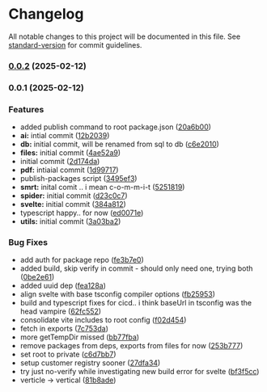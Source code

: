 # Changelog

All notable changes to this project will be documented in this file. See [standard-version](https://github.com/conventional-changelog/standard-version) for commit guidelines.

### [0.0.2](https://git.grffn.net:2222/happyvertical/have-sdk/compare/v0.0.1...v0.0.2) (2025-02-12)

### 0.0.1 (2025-02-12)


### Features

* added publish command to root package.json ([20a6b00](https://git.grffn.net:2222/happyvertical/have-sdk/commit/20a6b00b5ea9c239d71146783eded7090b2c044e))
* **ai:** intial commit ([12b2039](https://git.grffn.net:2222/happyvertical/have-sdk/commit/12b20393b29d6248a5c3749beb6318736474b20f))
* **db:** initial commit, will be renamed from sql to db ([c6e2010](https://git.grffn.net:2222/happyvertical/have-sdk/commit/c6e2010b0ef51af1772db961dc3ffebe49fbe75b))
* **files:** initial commit ([4ae52a9](https://git.grffn.net:2222/happyvertical/have-sdk/commit/4ae52a94f2d91f5abb4ec8af4889a93c1ca44954))
* initial commit ([2d174da](https://git.grffn.net:2222/happyvertical/have-sdk/commit/2d174da8910155b7d969d88a91210d5fba73c195))
* **pdf:** intiaial commit ([1d99717](https://git.grffn.net:2222/happyvertical/have-sdk/commit/1d99717a259a866e1476f20e70f00c2441306883))
* publish-packages script ([3495ef3](https://git.grffn.net:2222/happyvertical/have-sdk/commit/3495ef3064e3b96e0ff30a1600715aa8e3287cde))
* **smrt:** inital comit .. i mean c-o-m-m-i-t ([5251819](https://git.grffn.net:2222/happyvertical/have-sdk/commit/525181921cb55a5b7e4856ac85205a8221a2dcfd))
* **spider:** initial commit ([d23c0c7](https://git.grffn.net:2222/happyvertical/have-sdk/commit/d23c0c73de53735921a472ded710a0f52d91c364))
* **svelte:** initial commit ([384a812](https://git.grffn.net:2222/happyvertical/have-sdk/commit/384a812cdb0843e0f18d1eb783db3847dd71722a))
* typescript happy.. for now ([ed0071e](https://git.grffn.net:2222/happyvertical/have-sdk/commit/ed0071e7d449fce9ed9103d28f22b23a4bc0579b))
* **utils:** initial commit ([3a03ba2](https://git.grffn.net:2222/happyvertical/have-sdk/commit/3a03ba210115ef23f3713bfdbf2ce1c0844aa5a3))


### Bug Fixes

* add auth for package repo ([fe3b7e0](https://git.grffn.net:2222/happyvertical/have-sdk/commit/fe3b7e0d7792ed98e9c87400ea587d03da4da3d3))
* added build, skip verify in commit - should only need one, trying both ([0be2e61](https://git.grffn.net:2222/happyvertical/have-sdk/commit/0be2e61f2d79d5a988a2aad642b00f0b6bea7267))
* added uuid dep ([fea128a](https://git.grffn.net:2222/happyvertical/have-sdk/commit/fea128ad7ba3058947b3755befd713af4ae0fdf5))
* align svelte with base tsconfig compiler options ([fb25953](https://git.grffn.net:2222/happyvertical/have-sdk/commit/fb259537fe5067124dbef21998c1c4d475efd2e8))
* build and typescript fixes for cicd.. i think baseUrl in tsconfig was the head vampire ([62fc552](https://git.grffn.net:2222/happyvertical/have-sdk/commit/62fc552ef528553767bd9f041b6a7a7a5c7d7832))
* consolidate vite includes to root config ([f02d454](https://git.grffn.net:2222/happyvertical/have-sdk/commit/f02d45495ed28495f711ac684becebdb4999f1a9))
* fetch in exports ([7c753da](https://git.grffn.net:2222/happyvertical/have-sdk/commit/7c753da0754b7c8c77956620764443c3a41d20fc))
* more getTempDir missed ([bb77fba](https://git.grffn.net:2222/happyvertical/have-sdk/commit/bb77fba462d99d8698979a9e245a56d17d6746f0))
* remove packages from deps, exports from files for now ([253b777](https://git.grffn.net:2222/happyvertical/have-sdk/commit/253b777fbf44f45a88608d9297e4eaf7421b3fa5))
* set root to private ([c6d7bb7](https://git.grffn.net:2222/happyvertical/have-sdk/commit/c6d7bb7760e96b3d369926bdd297fef78f07645e))
* setup customer registry sooner ([27dfa34](https://git.grffn.net:2222/happyvertical/have-sdk/commit/27dfa343c288d7914eea54e285a1c14b85f4212d))
* try just no-verify while investigating new build error for svelte ([bf3f5cc](https://git.grffn.net:2222/happyvertical/have-sdk/commit/bf3f5ccef8bb943e5eb940bb9b5c052a23a95ad3))
* verticle -> vertical ([81b8ade](https://git.grffn.net:2222/happyvertical/have-sdk/commit/81b8adec768382abe4170900b621e1cfc74e748d))
